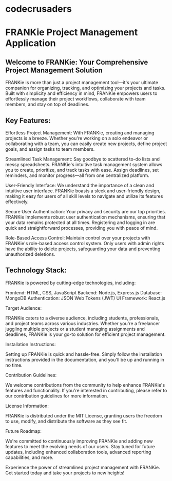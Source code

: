 # codecrusaders

# FRANKie Project Management Application

## Welcome to FRANKie: Your Comprehensive Project Management Solution

FRANKie is more than just a project management tool—it's your ultimate companion for organizing, tracking, and optimizing your projects and tasks. Built with simplicity and efficiency in mind, FRANKie empowers users to effortlessly manage their project workflows, collaborate with team members, and stay on top of deadlines.

## Key Features:

Effortless Project Management: With FRANKie, creating and managing projects is a breeze. Whether you're working on a solo endeavor or collaborating with a team, you can easily create new projects, define project goals, and assign tasks to team members.

Streamlined Task Management: Say goodbye to scattered to-do lists and messy spreadsheets. FRANKie's intuitive task management system allows you to create, prioritize, and track tasks with ease. Assign deadlines, set reminders, and monitor progress—all from one centralized platform.

User-Friendly Interface: We understand the importance of a clean and intuitive user interface. FRANKie boasts a sleek and user-friendly design, making it easy for users of all skill levels to navigate and utilize its features effectively.

Secure User Authentication: Your privacy and security are our top priorities. FRANKie implements robust user authentication mechanisms, ensuring that your data remains protected at all times. Registering and logging in are quick and straightforward processes, providing you with peace of mind.

Role-Based Access Control: Maintain control over your projects with FRANKie's role-based access control system. Only users with admin rights have the ability to delete projects, safeguarding your data and preventing unauthorized deletions.

## Technology Stack:

FRANKie is powered by cutting-edge technologies, including:

Frontend: HTML, CSS, JavaScript
Backend: Node.js, Express.js
Database: MongoDB
Authentication: JSON Web Tokens (JWT)
UI Framework: React.js

Target Audience:

FRANKie caters to a diverse audience, including students, professionals, and project teams across various industries. Whether you're a freelancer juggling multiple projects or a student managing assignments and deadlines, FRANKie is your go-to solution for efficient project management.

Installation Instructions:

Setting up FRANKie is quick and hassle-free. Simply follow the installation instructions provided in the documentation, and you'll be up and running in no time.

Contribution Guidelines:

We welcome contributions from the community to help enhance FRANKie's features and functionality. If you're interested in contributing, please refer to our contribution guidelines for more information.

License Information:

FRANKie is distributed under the MIT License, granting users the freedom to use, modify, and distribute the software as they see fit.

Future Roadmap:

We're committed to continuously improving FRANKie and adding new features to meet the evolving needs of our users. Stay tuned for future updates, including enhanced collaboration tools, advanced reporting capabilities, and more.

Experience the power of streamlined project management with FRANKie. Get started today and take your projects to new heights!